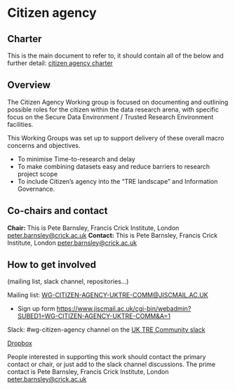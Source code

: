 # Citizen agency

## Charter

This is the main document to refer to, it should contain all of the below and further detail: [citizen agency charter](https://www.dropbox.com/scl/fo/6knltj4t4l2vz32tun8y7/ACX3kkKF-W8yVSCWBFGFzEA?rlkey=wfsfix0jl4rhj8ovk0g6rhvwm&dl=0 ) 

## Overview

The Citizen Agency Working group is focused on documenting and outlining possible roles for the citizen within the data research arena, with specific focus on the Secure Data Environment / Trusted Research Environment facilities.  

This Working Groups was set up to support delivery of these overall macro concerns and objectives.

- To minimise Time-to-research and delay
- To make combining datasets easy and reduce barriers to research project scope
- To include Citizen’s agency into the “TRE landscape” and Information Governance. 


## Co-chairs and contact

**Chair:**  This is Pete Barnsley, Francis Crick Institute, London  peter.barnsley@crick.ac.uk 
**Contact:**  This is Pete Barnsley, Francis Crick Institute, London  peter.barnsley@crick.ac.uk

## How to get involved
(mailing list, slack channel, repositories…)

Mailing list: WG-CITIZEN-AGENCY-UKTRE-COMM@JISCMAIL.AC.UK
- Sign up form https://www.jiscmail.ac.uk/cgi-bin/webadmin?SUBED1=WG-CITIZEN-AGENCY-UKTRE-COMM&A=1 

Slack: #wg-citizen-agency channel on the [UK TRE Community slack](https://join.slack.com/t/uktrecommunity/shared_invite/zt-2gep86apc-QMLyIdrC2oIIsxTRzLxUqA)

[Dropbox](https://www.dropbox.com/scl/fo/oqxpmnriszxr6q67ndkc5/ANwHMrobcot_ZxxpzbxYABs?rlkey=cut8e94siwdlcf3yqihscvvbf&dl=0)  

People interested in supporting this work should contact the primary contact or chair, or just add to the slack channel discussions.
The prime contact is Pete Barnsley, Francis Crick Institute, London  peter.barnsley@crick.ac.uk


